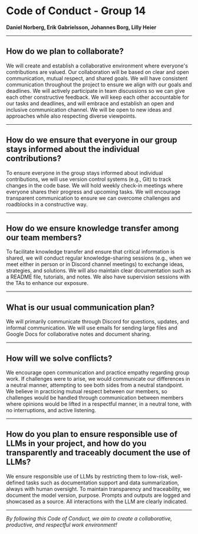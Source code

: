 ﻿# Code of Conduct - Group 14
**Daniel Norberg, Erik Gabrielsson, Johannes Borg, Lilly Heier**

---

## How do we plan to collaborate?
We will create and establish a collaborative environment where everyone's contributions are valued. Our collaboration will be based on clear and open communication, mutual respect, and shared goals. We will have consistent communication throughout the project to ensure we align with our goals and deadlines. We will actively participate in team discussions so we can give each other constructive feedback. We will keep each other accountable for our tasks and deadlines, and will embrace and establish an open and inclusive communication channel. We will be open to new ideas and approaches while also respecting diverse viewpoints.

---

## How do we ensure that everyone in our group stays informed about the individual contributions?
To ensure everyone in the group stays informed about individual contributions, we will use version control systems (e.g., Git) to track changes in the code base. We will hold weekly check-in meetings where everyone shares their progress and upcoming tasks. We will encourage transparent communication to ensure we can overcome challenges and roadblocks in a constructive way.

---

## How do we ensure knowledge transfer among our team members?
To facilitate knowledge transfer and ensure that critical information is shared, we will conduct regular knowledge-sharing sessions (e.g., when we meet either in person or in Discord channel meetings) to exchange ideas, strategies, and solutions. We will also maintain clear documentation such as a README file, tutorials, and notes. We also have supervision sessions with the TAs to enhance our exposure.

---

## What is our usual communication plan?
We will primarily communicate through Discord for questions, updates, and informal communication. We will use emails for sending large files and Google Docs for collaborative notes and document sharing.

---

## How will we solve conflicts?
We encourage open communication and practice empathy regarding group work. If challenges were to arise, we would communicate our differences in a neutral manner, attempting to see both sides from a neutral standpoint. We believe in practicing mutual respect between our members, so challenges would be handled through communication between members where opinions would be lifted in a respectful manner, in a neutral tone, with no interruptions, and active listening. 

---

## How do you plan to ensure responsible use of LLMs in your project, and how do you transparently and traceably document the use of LLMs? 
We ensure responsible use of LLMs by restricting them to low-risk, well-defined tasks such as documentation support and data summarization, always with human oversight. To maintain transparency and traceability, we document the model version, purpose. Prompts and outputs are logged and showcased as a source. All interactions with the LLM are clearly indicated.

---

_By following this Code of Conduct, we aim to create a collaborative, productive, and respectful work environment!_